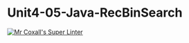 # Unit4-05-Java-RecBinSearch
[![Mr Coxall's Super Linter](https://github.com/ICS4U-Programming-NoahS/Unit4-05-Java-RecBinSearch/workflows/Mr%20Coxall's%20Super%20Linter/badge.svg)](https://github.com/ICS4U-Programming-NoahS/Unit4-05-Java-RecBinSearch/actions/)
